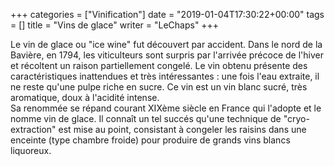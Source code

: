 +++
categories = ["Vinification"]
date = "2019-01-04T17:30:22+00:00"
tags = [] 
title = "Vins de glace"
writer = "LeChaps"
+++

Le vin de glace ou "ice wine" fut découvert par accident. Dans le nord de la Bavière, en 1794, les viticulteurs sont surpris par l'arrivée précoce de l'hiver et récoltent un raison partiellement congelé. Le vin obtenu présente des caractéristiques inattendues et très intéressantes : une fois l'eau extraite, il ne reste qu'une pulpe riche en sucre. Ce vin est un vin blanc sucré, très aromatique, doux à l'acidité intense.  
Sa renommée se répand courant XIXème siècle en France qui l'adopte et le nomme vin de glace. Il connaît un tel succés qu'une technique de "cryo-extraction" est mise au point, consistant à congeler les raisins dans une enceinte (type chambre froide) pour produire de grands vins blancs liquoreux.
